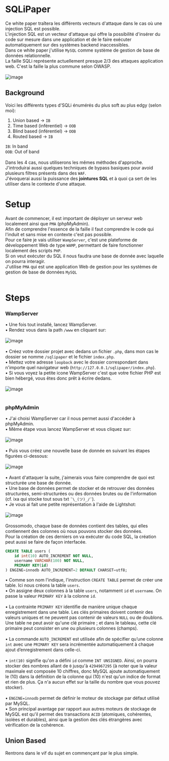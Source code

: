 # SQLiPaper

Ce white paper traîtera les différents vecteurs d'attaque dans le cas où une injection SQL est possible.<br/>
L'injection SQL est un vecteur d'attaque qui offre la possibilité d'insérer du code sur mesure dans une application et de le faire exécuter automatiquement sur des systèmes backend inaccessibles.<br/>
Dans ce white paper j'utilise ``MySQL`` comme système de gestion de base de données relationnelle.<br/>
La faille SQLi représente actuellement presque 2/3 des attaques application web. C'est la faille la plus commune selon OWASP.<br/><br/>
![image](https://user-images.githubusercontent.com/74382279/158233875-8b440a6b-4f4d-4f1c-8b3e-28ebf0aa1fdd.png)
<br/>

## Background
Voici les différents types d'SQLi énumérés du plus soft au plus edgy (selon moi):

1. Union based -> ``IB``
2. Time based (inférentiel) -> ``OOB``
3. Blind based (inférentiel) -> ``OOB``
4. Routed based -> ``IB``

``IB``: In band<br/>
``OOB``: Out of band
<br/><br/>
Dans les 4 cas, nous utiliserons les mêmes méthodes d'approche.<br/>
J'introduirai aussi quelques techniques de bypass basiques pour avoid plusieurs filtres présents dans des ``WAF``.<br/>
J'évoquerai aussi la puissance des **jointures SQL** et à quoi ça sert de les utiliser dans le contexte d'une attaque.<br/>

# Setup
Avant de commencer, il est important de déployer un serveur web localement ainsi que ``PMA`` (phpMyAdmin).<br/>
Afin de comprendre l'essence de la faille il faut comprendre le code qui l'induit et sans mise en contexte c'est pas possible.<br/>
Pour ce faire je vais utiliser ``WampServer``, c'est une plateforme de développement Web de type ``WAMP``, permettant de faire fonctionner localement des scripts ``PHP``.<br/>
Si on veut exécuter du SQL il nous faudra une base de donnée avec laquelle on pourra interagir.<br/> 
J'utilise ``PMA`` qui est une application Web de gestion pour les systèmes de gestion de base de données ``MySQL``<br/><br/>

# Steps
### WampServer
• Une fois tout installé, lancez WampServer.<br/>
• Rendez vous dans la path ``/www`` en cliquant sur:<br/><br/>
![image](https://user-images.githubusercontent.com/74382279/158238868-e9d82156-c272-440a-8870-2474de621a1e.png)
<br/><br/>
• Créez votre dossier projet avec dedans un fichier ``.php``, dans mon cas le dossier se nomme ``/sqlipaper`` et le fichier ``index.php``.<br/>
• Mettez votre adresse ``loopback`` avec le dossier correspondant dans n'importe quel navigateur web (``http://127.0.0.1/sqlipaper/index.php``).<br/>
• Si vous voyez la petite icone WampServer c'est que votre fichier PHP est bien hébergé, vous êtes donc prêt à écrire dedans.<br/><br/>
![image](https://user-images.githubusercontent.com/74382279/158240258-d9cd88c3-33ae-4659-a3a5-0a38a5cfd94d.png)
<br/><br/>
### phpMyAdmin
• J'ai choisi WampServer car il nous permet aussi d'accéder à phpMyAdmin.<br/>
• Même étape vous lancez WampServer et vous cliquez sur:<br/><br/>
![image](https://user-images.githubusercontent.com/74382279/158241274-b9f23547-1a1b-49c9-b915-306d45921b0c.png)
<br/><br/>
• Puis vous créez une nouvelle base de donnée en suivant les étapes figurées ci-dessous:<br/><br/>
![image](https://user-images.githubusercontent.com/74382279/158242535-0b05fe6e-d5f4-4498-82c4-b09bad167bd9.png)
<br/><br/>
• Avant d'attaquer la suite, j'aimerais vous faire comprendre de quoi est structurée une base de donnée.<br/>
• Une base de données permet de stocker et de retrouver des données structurées, semi-structurées ou des données brutes ou de l'information (cf. ixa qui stocke tout sous txt ``¯\_(ツ)_/¯``).<br/>
• Je vous ai fait une petite représentation à l'aide de Lightshot:<br/><br/>
![image](https://user-images.githubusercontent.com/74382279/158244976-9db7876b-a1c5-4598-a7b3-ca2cc81b535b.png)
<br/><br/>
Grossomodo, chaque base de données contient des tables, qui elles contiennent des colonnes où nous pouvons stocker des données.<br/>
Pour la création de ces derniers on va exécuter du code SQL, la création peut aussi se faire de façon interfacée.<br/> 
```sql
CREATE TABLE users (
	id int(10) AUTO_INCREMENT NOT NULL,
	username VARCHAR(100) NOT NULL,
	PRIMARY KEY(id)
) ENGINE=innodb AUTO_INCREMENT=2 DEFAULT CHARSET=utf8;
```
• Comme son nom l'indique, l'instruction ``CREATE TABLE`` permet de créer une table. Ici nous créons la table ``users``.<br/>
• On assigne deux colonnes à la table ``users``, notamment ``id`` et ``username``. On passe la valeur ``PRIMARY KEY`` à la colonne ``id``.<br/><br/>
• La contrainte ``PRIMARY KEY`` identifie de manière unique chaque enregistrement dans une table. Les clés primaires doivent contenir des valeurs uniques et ne peuvent pas contenir de valeurs ``NULL`` ou de doublons. Une table ne peut avoir qu'une clé primaire ; et dans le tableau, cette clé primaire peut consister en une ou plusieurs colonnes (champs).<br/><br/>
• La commande ``AUTO_INCREMENT`` est utilisée afin de spécifier qu’une colonne ``int`` avec une ``PRIMARY KEY`` sera incrémentée automatiquement à chaque ajout d’enregistrement dans celle-ci.<br/><br/>
• ``int(10)`` signifie qu'on a défini ``id`` comme ``INT UNSIGNED``. Ainsi, on pourra stocker des nombres allant de ``0`` jusqu'à ``4294967295`` (à noter que la valeur maximale est composée 10 chiffres, donc MySQL ajoute automatiquement le (10) dans la définition de la colonne qui (10) n'est qu'un indice de format et rien de plus. Ça n'a aucun effet sur la taille du nombre que vous pouvez stocker).<br/><br/>
• ``ENGINE=innodb`` permet de définir le moteur de stockage par défaut utilisé par MySQL.<br/>
• Son principal avantage par rapport aux autres moteurs de stockage de MySQL est qu'il permet des transactions ``ACID`` (atomiques, cohérentes, isolées et durables), ainsi que la gestion des clés étrangères avec vérification de la cohérence.<br/>

## Union Based
Rentrons dans le vif du sujet en commençant par le plus simple.
